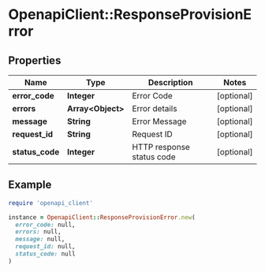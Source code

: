 # OpenapiClient::ResponseProvisionError

## Properties

| Name | Type | Description | Notes |
| ---- | ---- | ----------- | ----- |
| **error_code** | **Integer** | Error Code | [optional] |
| **errors** | **Array&lt;Object&gt;** | Error details | [optional] |
| **message** | **String** | Error Message | [optional] |
| **request_id** | **String** | Request ID | [optional] |
| **status_code** | **Integer** | HTTP response status code | [optional] |

## Example

```ruby
require 'openapi_client'

instance = OpenapiClient::ResponseProvisionError.new(
  error_code: null,
  errors: null,
  message: null,
  request_id: null,
  status_code: null
)
```

